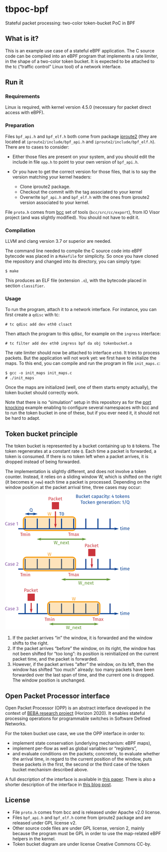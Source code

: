 # tbpoc-bpf

Stateful packet processing: two-color token-bucket PoC in BPF

## What is it?

This is an example use case of a stateful eBPF application. The C source code
can be compiled into an eBPF program that implements a rate limiter, in the
shape of a two-color token bucket. It is expected to be attached to the tc
(“traffic control” Linux tool) of a network interface.

## Run it

### Requirements

Linux is required, with kernel version 4.5.0 (necessary for packet direct
access with eBPF).

### Preparation

Files `bpf_api.h` and `bpf_elf.h` both come from package
[iproute2](https://git.kernel.org/cgit/linux/kernel/git/shemminger/iproute2.git/)
(they are located at `iproute2/include/bpf_api.h` and
`iproute2/include/bpf_elf.h`). There are to cases to consider:

* Either those files are present on your system, and you should edit the
  include in file `opp.h` to point to your own version of `bpf_api.h`.
* Or you have to get the correct version for those files, that is to say the
  version matching your kernel headers:

    * Clone iproute2 package.
    * Checkout the commit with the tag associated to your kernel
    * Overwrite `bpf_api.h` and `bpf_elf.h` with the ones from iproute2 version
      associated to your kernel.

File `proto.h` comes from [bcc](https://github.com/iovisor/bcc) set of tools
(`bcc/src/cc/export`), from IO Visor project (and was slightly modified). You
should not have to edit it.

### Compilation

LLVM and clang version 3.7 or superior are needed.

The command line needed to compile the C source code into eBPF bytecode was
placed in a `Makefile` for simplicity. So once you have cloned the repository
and changed into its directory, you can simply type:

    $ make

This produces an ELF file (extension `.o`), with the bytecode placed in section
`classifier`.

### Usage

To run the program, attach it to a network interface. For instance, you can
first create a `qdisc` with tc:

    # tc qdisc add dev eth0 clsact

Then attach the program to this qdisc, for example on the `ingress` interface:

    # tc filter add dev eth0 ingress bpf da obj tokenbucket.o

The rate limiter should now be attached to interface `eth0`. It tries to
process packets. But the application will not work yet: we first have to
initialize the maps. To this end, you can compile and run the program in file
`init_maps.c`:

    $ gcc -o init_maps init_maps.c
    # ./init_maps

Once the maps are initialized (well, one of them starts empty actually), the
token bucket should correctly work.

Note that there is no “simulation” setup in this repository as for the [port
knocking](https://github.com/qmonnet/pkpoc-bpf) example enabling to configure
several namespaces with bcc and to run the token bucket in one of these, but if
you ever need it, it should not be hard to adapt.

## Token bucket principle

The token bucket is represented by a bucket containing up to `B` tokens. The
token regenerates at a constant rate `Q`. Each time a packet is forwarded, a
token is consumed. If there is no token left when a packet arrives, it is
dropped instead of being forwarded.

The implementation is slightly different, and does not involve a token counter.
Instead, it relies on a sliding window W, which is shifted on the right (it
becomes `W_new`) each time a packet is processed. Depending on the window
position at the packet arrival time, three cases may occur:

![](img/tokenbucket.png)

1. If the packet arrives “in” the window, it is forwarded and the window shifts
   to the right.
2. If the packet arrives “before” the window, on its right, the window has not
   been shifted for “too long”: its position is reinitialized on the current
   packet time, and the packet is forwarded.
3. However, if the packet arrives “after” the window, on its left, then the
   window has shifted “too much” already: too many packets have been forwarded
   over the last span of time, and the current one is dropped. The window
   position is unchanged.

## Open Packet Processor interface

Open Packet Processor (OPP) is an abstract interface developed in the context
of [BEBA research project](http://www.beba-project.eu/) (Horizon 2020). It
enables stateful processing operations for programmable switches in Software
Defined Networks.

For the token bucket use case, we use the OPP interface in order to:

* implement state conservation (underlying mechanism: eBPF maps),
* implement per-flow as well as global variables or “registers”,
* and evaluate conditions on the packets; concretely, to evaluate whether the
  arrival time, in regard to the current position of the window, puts these
  packets in the first, the second or the third case of the token bucket
  mechanism described above.

A full description of the interface is available in [this
paper](https://arxiv.org/abs/1605.01977). There is also a shorter description
of the interface in [this blog
post](https://qmonnet.github.io/whirl-offload/2016/07/17/openstate-stateful-packet-processing/).

## License

* File `proto.h` comes from bcc and is released under Apache v2.0 license.
* Files `bpf_api.h` and `bpf_elf.h` come from iproute2 package and are released
  under GPL license v2.
* Other source code files are under GPL license, version 2, mainly because the
  program must be GPL in order to use the map-related eBPF helpers in the
  kernel.
* Token bucket diagram are under license Creative Commons CC-by.
